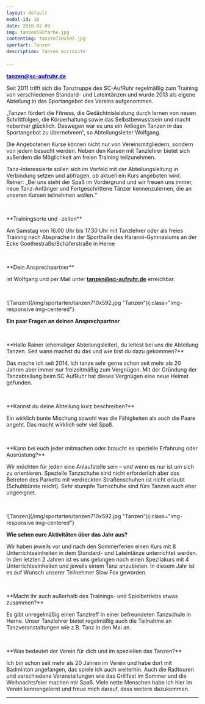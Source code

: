 ```yaml
---
layout: default
modal-id: 10
date: 2016-02-09
img: tanzen592farbe.jpg
contentimg: tanzen710x592.jpg
sportart: Tanzen
description: Tanzen microsite
             
---
```


<p><b><a href="mailto:tanzen@sc-aufruhr.de"><font color="#0000FF">tanzen@sc-aufruhr.de</font></a></b></p>
Seit 2011 trifft sich die Tanztruppe des SC-AufRuhr regelmäßig zum Training von verschiedenen Standard- und Lateintänzen und wurde 2013 als eigene Abteilung in das Sportangebot des Vereins aufgenommen.

„Tanzen fördert die Fitness, die Gedächtnisleistung durch lernen von neuen Schrittfolgen, die Körperhaltung sowie das Selbstbewusstsein und macht nebenher glücklich. Deswegen war es uns ein Anliegen Tanzen in das Sportangebot zu übernehmen“, so Abteilungsleiter Wolfgang.

Die Angebotenen Kurse können nicht nur von Vereinsmitgliedern, sondern von jedem besucht werden. Neben den Kursen mit Tanzlehrer bietet sich außerdem die Möglichkeit am freien Training teilzunehmen.

Tanz-Interessierte sollen sich im Vorfeld mit der Abteilungsleitung in Verbindung setzen und abfragen, ob aktuell ein Kurs angeboten wird. Reiner: „Bei uns steht der Spaß im Vordergrund und wir freuen uns immer, neue Tanz-Anfänger und Fortgeschrittene Tänzer kennenzulernen, die an unseren Kursen teilnehmen wollen.“
  
<p>&nbsp;</p>
**Trainingsorte und -zeiten**

Am Samstag von 16.00 Uhr bis 17.30 Uhr mit Tanzlehrer oder als freies Training nach Absprache in der Sporthalle des Haranni-Gymnasiums an der Ecke Goethestraße/Schäferstraße in Herne

<p>&nbsp;</p>
**Dein Ansprechpartner**

ist Wolfgang und per Mail unter <b><a href="mailto:tanzen@sc-aufruhr.de"><font color="#0000FF">tanzen@sc-aufruhr.de</font></a></b> erreichbar.
  
<p>&nbsp;</p>
![Tanzen](/img/sportarten/tanzen710x592.jpg "Tanzen"){:class="img-responsive img-centered"}


**Ein paar Fragen an deinen Ansprechpartner**

<p>&nbsp;</p>
**Hallo Rainer (ehemaliger Abteilungsleiter), du leitest bei uns die Abteilung Tanzen. Seit wann machst du das und wie bist du dazu gekommen?**
  
Das mache ich seit 2014, ich tanze sehr gerne schon seit mehr als 20 Jahren aber immer nur freizeitmäßig zum Vergnügen. Mit der Gründung der Tanzabteilung beim SC AufRuhr hat dieses Vergnügen eine neue Heimat gefunden.

<p>&nbsp;</p>
**Kannst du deine Abteilung kurz beschreiben?**

Ein wirklich bunte Mischung sowohl was die Fähigkeiten als auch die Paare angeht. Das macht wirklich sehr viel Spaß.
<p>&nbsp;</p>
**Kann bei euch jeder mitmachen oder braucht es spezielle Erfahrung oder Ausrüstung?**

Wir möchten für jeden eine Anlaufstelle sein – und wenn es nur ist um sich zu orientieren. Spezielle Tanzschuhe sind nicht erforderlich aber das Betreten des Parketts mit verdreckten Straßenschuhen ist nicht erlaubt (Schuhbürste reicht). Sehr stumpfe Turnschuhe sind fürs Tanzen auch eher ungeeignet.

<p>&nbsp;</p>
![Tanzen](/img/sportarten/tanzen710x592.jpg "Tanzen"){:class="img-responsive img-centered"}

**Wie sehen eure Aktivitäten über das Jahr aus?**

Wir haben jeweils vor und nach den Sommerferien einen Kurs mit 8 Unterrichtseinheiten in dem Standard- und Lateintänze unterrichtet werden. In den letzten 2 Jahren ist es uns gelungen noch einen Spezilakurs mit 4 Unterrichtseinheiten und jeweils einem Tanz anzubieten. In diesem Jahr ist es  auf Wunsch unserer Teilnehmer Slow Fox geworden.
<p>&nbsp;</p>
**Macht ihr auch außerhalb des Trainings- und Spielbetriebs etwas zusammen?**

Es gibt unregelmäßig einen Tanztreff in einer befreundeten Tanzschule in Herne. Unser Tanzlehrer bietet regelmäßig auch die Teilnahme an Tanzveranstaltungen wie z.B. Tanz in den Mai an. 
<p>&nbsp;</p>
**Was bedeutet der Verein für dich und im speziellen das Tanzen?**

Ich bin schon seit mehr als 20 Jahren im Verein und habe dort mit Badminton angefangen, das spiele ich auch weiterhin. Auch die Radtouren und verschiedene Veranstaltungen wie das Grillfest im Sommer und die Weihnachtsfeier machen mir Spaß. Viele nette Menschen habe ich hier im Verein kennengelernt und freue mich darauf, dass weitere dazukommen.



___
